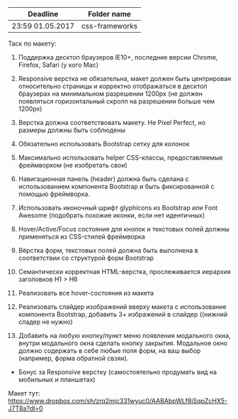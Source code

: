 | Deadline  | Folder name |
|-----------|-------------|
| 23:59 01.05.2017 | css-frameworks |

Таск по макету:

1. Поддержка десктоп браузеров IE10+, последние версии Chrome, Firefox, Safari (у кого Mac)

2. Responsive верстка не обязательна, макет должен быть центрирован относительно страницы и корректно отображаться в десктоп браузерах на минимальном разрешении 1200px (не должен появляться горизонтальный скролл на разрешении больше чем 1200px)

3. Верстка должна соответствовать макету. Не Pixel Perfect, но размеры должны быть соблюдены

4. Обязательно использовать Bootstrap сетку для колонок

5. Максимально использовать helper CSS-классы, предоставляемые фреймворком (не изобретать свои)

6. Навигационная панель (header) должна быть сделана с использованием компонента Bootstrap и быть фиксированной с помощью фреймворка.

7. Использовать иконочный шрифт glyphicons из Bootstrap или Font Awesome (подобрать похожие иконки, если нет идентичных)

8. Hover/Active/Focus состояния для кнопок и текстовых полей должны применяться из CSS-стилей фреймворка

10. Вёрстка форм, текстовых полей должна быть выполнена в соответствии со структурой форм Bootstrap

11. Семантически корректная HTML-верстка, прослеживается иерархия заголовков H1 > H6

12. Реализовать все hover-состояния из макета

13. Реализовать слайдер изображений вверху макета с использование компонента Bootstrap, добавить 3+ избражений в слайдер ((нижний сладер не нужно)

14. Добавить на любую кнопку/пункт меню появления модального окна, внутри модального окна сделать кнопку закрытия. Модальное окно должно содержать в себе любые поля форм, на ваш выбор (например, форма обратной свзяи). 

* Бонус за Responsive верстку (самостоятельно продумать вид на мобильных и планшетах)

Макет тут: https://www.dropbox.com/sh/zrq2mic331wyuc0/AABAbpWLf8iSqpZcHX5-J7T8a?dl=0